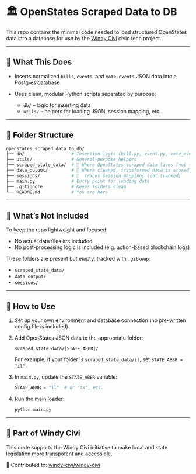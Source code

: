 # 🏛️ OpenStates Scraped Data to DB

This repo contains the minimal code needed to load structured OpenStates data into a database for use by the [Windy Civi](https://github.com/windy-civi/windy-civi) civic tech project.

---

## 📆 What This Does

* Inserts normalized `bills`, `events`, and `vote_events` JSON data into a Postgres database
* Uses clean, modular Python scripts separated by purpose:

  * `db/` – logic for inserting data
  * `utils/` – helpers for loading JSON, session mapping, etc.

---

## 📁 Folder Structure

```bash
openstates_scraped_data_to_db/
├── db/                  # Insertion logic (bill.py, event.py, vote_event.py)
├── utils/               # General-purpose helpers
├── scraped_state_data/  # 📅 Where OpenStates scraped data lives (not tracked)
├── data_output/         # 📄 Where cleaned, transformed data is stored (not tracked)
├── sessions/            # 📂  Tracks session mappings (not tracked)
├── main.py              # Entry point for loading data
├── .gitignore           # Keeps folders clean
└── README.md            # You are here
```

---

## 🚫 What’s Not Included

To keep the repo lightweight and focused:

* No actual data files are included
* No post-processing logic is included (e.g. action-based blockchain logs)

These folders are present but empty, tracked with `.gitkeep`:

* `scraped_state_data/`
* `data_output/`
* `sessions/`

---

## 🧪 How to Use

1. Set up your own environment and database connection (no pre-written config file is included).

2. Add OpenStates JSON data to the appropriate folder:

   ```
   scraped_state_data/[STATE_ABBR]/
   ```

   For example, if your folder is `scraped_state_data/il`, set `STATE_ABBR = "il"`.

3. In `main.py`, update the `STATE_ABBR` variable:

   ```python
   STATE_ABBR = "il"  # or "tx", etc.
   ```

4. Run the main loader:

   ```bash
   python main.py
   ```

---

## 🤝 Part of Windy Civi

This code supports the Windy Civi initiative to make local and state legislation more transparent and accessible.

🔗 Contributed to: [windy-civi/windy-civi](https://github.com/windy-civi/windy-civi/tree/60-blockchain-open-civic-data)
